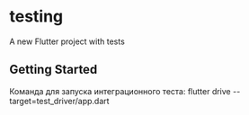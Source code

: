 # testing

A new Flutter project with tests

## Getting Started

Команда для запуска интеграционного теста:
flutter drive --target=test_driver/app.dart
